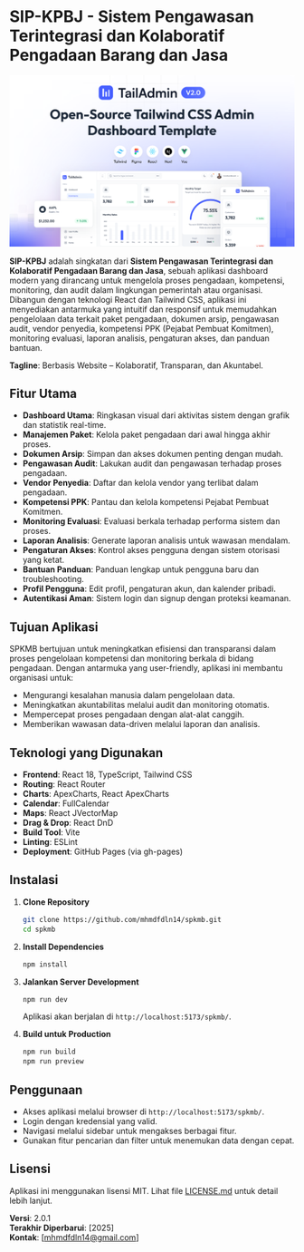 # SIP-KPBJ - Sistem Pengawasan Terintegrasi dan Kolaboratif Pengadaan Barang dan Jasa

![Banner](banner.png)

**SIP-KPBJ** adalah singkatan dari **Sistem Pengawasan Terintegrasi dan Kolaboratif Pengadaan Barang dan Jasa**, sebuah aplikasi dashboard modern yang dirancang untuk mengelola proses pengadaan, kompetensi, monitoring, dan audit dalam lingkungan pemerintah atau organisasi. Dibangun dengan teknologi React dan Tailwind CSS, aplikasi ini menyediakan antarmuka yang intuitif dan responsif untuk memudahkan pengelolaan data terkait paket pengadaan, dokumen arsip, pengawasan audit, vendor penyedia, kompetensi PPK (Pejabat Pembuat Komitmen), monitoring evaluasi, laporan analisis, pengaturan akses, dan panduan bantuan.

**Tagline**: Berbasis Website – Kolaboratif, Transparan, dan Akuntabel.

## Fitur Utama

- **Dashboard Utama**: Ringkasan visual dari aktivitas sistem dengan grafik dan statistik real-time.
- **Manajemen Paket**: Kelola paket pengadaan dari awal hingga akhir proses.
- **Dokumen Arsip**: Simpan dan akses dokumen penting dengan mudah.
- **Pengawasan Audit**: Lakukan audit dan pengawasan terhadap proses pengadaan.
- **Vendor Penyedia**: Daftar dan kelola vendor yang terlibat dalam pengadaan.
- **Kompetensi PPK**: Pantau dan kelola kompetensi Pejabat Pembuat Komitmen.
- **Monitoring Evaluasi**: Evaluasi berkala terhadap performa sistem dan proses.
- **Laporan Analisis**: Generate laporan analisis untuk wawasan mendalam.
- **Pengaturan Akses**: Kontrol akses pengguna dengan sistem otorisasi yang ketat.
- **Bantuan Panduan**: Panduan lengkap untuk pengguna baru dan troubleshooting.
- **Profil Pengguna**: Edit profil, pengaturan akun, dan kalender pribadi.
- **Autentikasi Aman**: Sistem login dan signup dengan proteksi keamanan.

## Tujuan Aplikasi

SPKMB bertujuan untuk meningkatkan efisiensi dan transparansi dalam proses pengelolaan kompetensi dan monitoring berkala di bidang pengadaan. Dengan antarmuka yang user-friendly, aplikasi ini membantu organisasi untuk:
- Mengurangi kesalahan manusia dalam pengelolaan data.
- Meningkatkan akuntabilitas melalui audit dan monitoring otomatis.
- Mempercepat proses pengadaan dengan alat-alat canggih.
- Memberikan wawasan data-driven melalui laporan dan analisis.

## Teknologi yang Digunakan

- **Frontend**: React 18, TypeScript, Tailwind CSS
- **Routing**: React Router
- **Charts**: ApexCharts, React ApexCharts
- **Calendar**: FullCalendar
- **Maps**: React JVectorMap
- **Drag & Drop**: React DnD
- **Build Tool**: Vite
- **Linting**: ESLint
- **Deployment**: GitHub Pages (via gh-pages)

## Instalasi

1. **Clone Repository**
   ```bash
   git clone https://github.com/mhmdfdln14/spkmb.git
   cd spkmb
   ```

2. **Install Dependencies**
   ```bash
   npm install
   ```

3. **Jalankan Server Development**
   ```bash
   npm run dev
   ```
   Aplikasi akan berjalan di `http://localhost:5173/spkmb/`.

4. **Build untuk Production**
   ```bash
   npm run build
   npm run preview
   ```

## Penggunaan

- Akses aplikasi melalui browser di `http://localhost:5173/spkmb/`.
- Login dengan kredensial yang valid.
- Navigasi melalui sidebar untuk mengakses berbagai fitur.
- Gunakan fitur pencarian dan filter untuk menemukan data dengan cepat.


## Lisensi

Aplikasi ini menggunakan lisensi MIT. Lihat file [LICENSE.md](LICENSE.md) untuk detail lebih lanjut.


**Versi**: 2.0.1  
**Terakhir Diperbarui**: [2025]  
**Kontak**: [mhmdfdln14@gmail.com]

